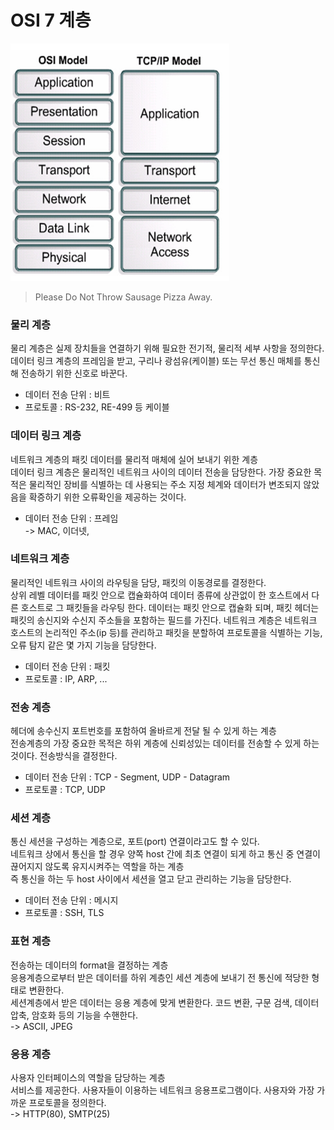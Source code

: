 # OSI 7 계층

<img src="./images/osi7.jpg" width="350px" height="380px"/>

> Please Do Not Throw Sausage Pizza Away.

### 물리 계층
물리 계층은 실제 장치들을 연결하기 위해 필요한 전기적, 물리적 세부 사항을 정의한다. <br>
데이터 링크 계층의 프레임을 받고, 구리나 광섬유(케이블) 또는 무선 통신 매체를 통신해 전송하기 위한 
신호로 바꾼다. 
- 데이터 전송 단위 : 비트
- 프로토콜 : RS-232, RE-499 등 케이블

### 데이터 링크 계층
네트워크 계층의 패킷 데이터를 물리적 매체에 실어 보내기 위한 계층<br>
데이터 링크 계층은 물리적인 네트워크 사이의 데이터 전송을 담당한다. 
가장 중요한 목적은 물리적인 장비를 식별하는 데 사용되는 주소 지정 체계와 데이터가 변조되지 않았음을 확증하기 위한 
오류확인을 제공하는 것이다. 
- 데이터 전송 단위 : 프레임 <br>
-> MAC, 이더넷, 

### 네트워크 계층
물리적인 네트워크 사이의 라우팅을 담당, 패킷의 이동경로를 결정한다. <br>
상위 레벨 데이터를 패킷 안으로 캡슐화하여 데이터 종류에 상관없이 한 호스트에서 다른 호스트로 그 패킷들을 라우팅 한다.
데이터는 패킷 안으로 캡슐화 되며, 패킷 헤더는 패킷의 송신지와 수신지 주소들을 포함하는 필드를 가진다. 
네트워크 계층은 네트워크 호스트의 논리적인 주소(ip 등)를 관리하고 
패킷을 분할하여 프로토콜을 식별하는 기능, 오류 탐지 같은 몇 가지 기능을 담당한다.
- 데이터 전송 단위 : 패킷
- 프로토콜 : IP, ARP, ...

### 전송 계층
헤더에 송수신지 포트번호를 포함하여 올바르게 전달 될 수 있게 하는 계층<br>
전송계층의 가장 중요한 목적은 하위 계층에 신뢰성있는 데이터를 전송할 수 있게 하는 것이다. 
전송방식을 결정한다. 
- 데이터 전송 단위 : TCP - Segment, UDP - Datagram
- 프로토콜 : TCP, UDP

### 세션 계층
통신 세션을 구성하는 계층으로, 포트(port) 연결이라고도 할 수 있다. <br>
네트워크 상에서 통신을 할 경우 양쪽 host 간에 최초 연결이 되게 하고 통신 중 연결이 끊어지지 않도록 유지시켜주는 역할을 하는 계층<br>
즉 통신을 하는 두 host 사이에서 세션을 열고 닫고 관리하는 기능을 담당한다. 
- 데이터 전송 단위 : 메시지
- 프로토콜 : SSH, TLS

### 표현 계층
전송하는 데이터의 format을 결정하는 계층 <br>
응용계층으로부터 받은 데이터를 하위 계층인 세션 계층에 보내기 전 통신에 적당한 형태로 변환한다. <br>
세션계층에서 받은 데이터는 응용 계층에 맞게 변환한다. 
코드 변환, 구문 검색, 데이터 압축, 암호화 등의 기능을 수핸한다.<br>
-> ASCII, JPEG

### 응용 계층
사용자 인터페이스의 역할을 담당하는 계층 <br>
서비스를 제공한다. 사용자들이 이용하는 네트워크 응용프로그램이다. 사용자와 가장 가까운 프로토콜을 정의한다. <br>
-> HTTP(80), SMTP(25)

